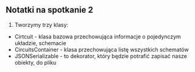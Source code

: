 ## Notatki na spotkanie 2

1. Tworzymy trzy klasy:
 * Cirtcuit - klasa bazowa przechowująca informacje o pojedynczym układzie, schemacie
 * CircuitsContainer - klasa przechowująca listę wszystkich schematów
 * JSONSerializable - to dekorator, który będzie potrafić zapisać nasze obiekty, 
   do pliku
